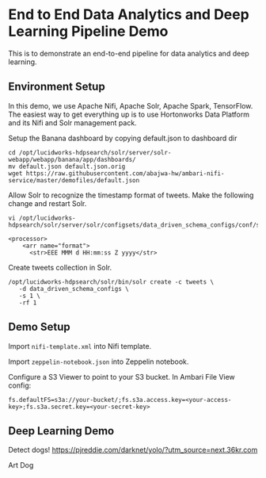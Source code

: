 # End to End Data Analytics and Deep Learning Pipeline Demo

This is to demonstrate an end-to-end pipeline for data analytics and deep learning.

## Environment Setup
In this demo, we use Apache Nifi, Apache Solr, Apache Spark, TensorFlow. The easiest way to get everything up is to use Hortonworks Data Platform and its Nifi and Solr management pack.


Setup the Banana dashboard by copying default.json to dashboard dir
```
cd /opt/lucidworks-hdpsearch/solr/server/solr-webapp/webapp/banana/app/dashboards/
mv default.json default.json.orig
wget https://raw.githubusercontent.com/abajwa-hw/ambari-nifi-service/master/demofiles/default.json
```

Allow Solr to recognize the timestamp format of tweets. Make the following change and restart Solr.
```
vi /opt/lucidworks-hdpsearch/solr/server/solr/configsets/data_driven_schema_configs/conf/solrconfig.xml

<processor>
    <arr name="format">
      <str>EEE MMM d HH:mm:ss Z yyyy</str>
```

Create tweets collection in Solr.
```
/opt/lucidworks-hdpsearch/solr/bin/solr create -c tweets \
   -d data_driven_schema_configs \
   -s 1 \
   -rf 1
```

## Demo Setup
Import `nifi-template.xml` into Nifi template.

Import `zeppelin-notebook.json` into Zeppelin notebook.

Configure a S3 Viewer to point to your S3 bucket. In Ambari File View config:
```
fs.defaultFS=s3a://your-bucket/;fs.s3a.access.key=<your-access-key>;fs.s3a.secret.key=<your-secret-key>
```

## Deep Learning Demo

Detect dogs!
https://pjreddie.com/darknet/yolo/?utm_source=next.36kr.com

Art Dog

